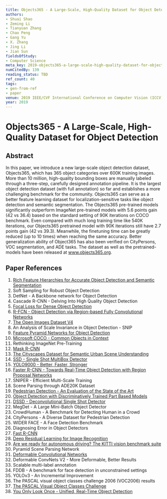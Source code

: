 ```yaml
---
title: Objects365 - A Large-Scale, High-Quality Dataset for Object Detection
authors:
- Shuai Shao
- Zeming Li
- Tianyuan Zhang
- Chao Peng
- Gang Yu
- X. Zhang
- Jing Li
- Jian Sun
fieldsOfStudy:
- Computer Science
meta_key: 2019-objects365-a-large-scale-high-quality-dataset-for-object-detection
numCitedBy: 139
reading_status: TBD
ref_count: 40
tags:
- gen-from-ref
- paper
venue: 2019 IEEE/CVF International Conference on Computer Vision (ICCV)
year: 2019
---
```


# Objects365 - A Large-Scale, High-Quality Dataset for Object Detection

## Abstract

In this paper, we introduce a new large-scale object detection dataset, Objects365, which has 365 object categories over 600K training images. More than 10 million, high-quality bounding boxes are manually labeled through a three-step, carefully designed annotation pipeline. It is the largest object detection dataset (with full annotation) so far and establishes a more challenging benchmark for the community. Objects365 can serve as a better feature learning dataset for localization-sensitive tasks like object detection and semantic segmentation. The Objects365 pre-trained models significantly outperform ImageNet pre-trained models with 5.6 points gain (42 vs 36.4) based on the standard setting of 90K iterations on COCO benchmark. Even compared with much long training time like 540K iterations, our Objects365 pretrained model with 90K iterations still have 2.7 points gain (42 vs 39.3). Meanwhile, the finetuning time can be greatly reduced (up to 10 times) when reaching the same accuracy. Better generalization ability of Object365 has also been verified on CityPersons, VOC segmentation, and ADE tasks. The dataset as well as the pretrained-models have been released at www.objects365.org.

## Paper References

1. [Rich Feature Hierarchies for Accurate Object Detection and Semantic Segmentation](2014-rich-feature-hierarchies-for-accurate-object-detection-and-semantic-segmentation)
2. Soft Sampling for Robust Object Detection
3. DetNet - A Backbone network for Object Detection
4. Cascade R-CNN - Delving Into High Quality Object Detection
5. [Focal Loss for Dense Object Detection](2017-focal-loss-for-dense-object-detection)
6. [R-FCN - Object Detection via Region-based Fully Convolutional Networks](2016-r-fcn-object-detection-via-region-based-fully-convolutional-networks)
7. [The Open Images Dataset V4](2020-the-open-images-dataset-v4)
8. An Analysis of Scale Invariance in Object Detection - SNIP
9. [Feature Pyramid Networks for Object Detection](2017-feature-pyramid-networks-for-object-detection)
10. [Microsoft COCO - Common Objects in Context](2014-microsoft-coco-common-objects-in-context)
11. Rethinking ImageNet Pre-Training
12. [Mask R-CNN](2017-mask-r-cnn)
13. [The Cityscapes Dataset for Semantic Urban Scene Understanding](2016-the-cityscapes-dataset-for-semantic-urban-scene-understanding)
14. [SSD - Single Shot MultiBox Detector](2016-ssd-single-shot-multibox-detector)
15. [YOLO9000 - Better, Faster, Stronger](2017-yolo9000-better-faster-stronger)
16. [Faster R-CNN - Towards Real-Time Object Detection with Region Proposal Networks](2015-faster-r-cnn-towards-real-time-object-detection-with-region-proposal-networks)
17. SNIPER - Efficient Multi-Scale Training
18. Scene Parsing through ADE20K Dataset
19. [Pedestrian Detection - An Evaluation of the State of the Art](2012-pedestrian-detection-an-evaluation-of-the-state-of-the-art)
20. [Object Detection with Discriminatively Trained Part Based Models](2009-object-detection-with-discriminatively-trained-part-based-models)
21. [DSSD - Deconvolutional Single Shot Detector](2017-dssd-deconvolutional-single-shot-detector)
22. MegDet - A Large Mini-Batch Object Detector
23. CrowdHuman - A Benchmark for Detecting Human in a Crowd
24. CityPersons - A Diverse Dataset for Pedestrian Detection
25. WIDER FACE - A Face Detection Benchmark
26. Diagnosing Error in Object Detectors
27. [Fast R-CNN](2015-fast-r-cnn)
28. [Deep Residual Learning for Image Recognition](2016-deep-residual-learning-for-image-recognition)
29. [Are we ready for autonomous driving? The KITTI vision benchmark suite](2012-are-we-ready-for-autonomous-driving-the-kitti-vision-benchmark-suite)
30. Pyramid Scene Parsing Network
31. [Deformable Convolutional Networks](2017-deformable-convolutional-networks)
32. Deformable ConvNets V2 - More Deformable, Better Results
33. Scalable multi-label annotation
34. FDDB - A benchmark for face detection in unconstrained settings
35. YOLOv3 - An Incremental Improvement
36. The PASCAL visual object classes challenge 2006 (VOC2006) results
37. [The PASCAL Visual Object Classes Challenge](2006-the-pascal-visual-object-classes-challenge)
38. [You Only Look Once - Unified, Real-Time Object Detection](2016-you-only-look-once-unified-real-time-object-detection)
